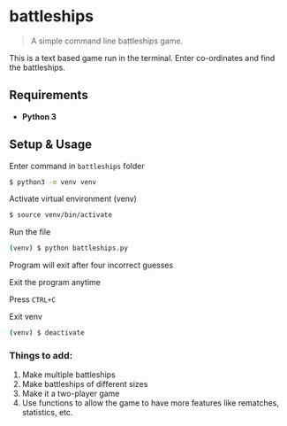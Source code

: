 # battleships
> A simple command line battleships game.

This is a text based game run in the terminal. Enter co-ordinates and find the battleships.

## Requirements
*   __Python 3__

## Setup & Usage
Enter command in `battleships` folder
```bash
$ python3 -m venv venv
```
Activate virtual environment (venv)
```bash
$ source venv/bin/activate
```
Run the file
```bash
(venv) $ python battleships.py
```
Program will exit after four incorrect guesses

Exit the program anytime

Press `CTRL+C`

Exit venv
```bash
(venv) $ deactivate
```

### Things to add:
1.  Make multiple battleships
1.  Make battleships of different sizes
1.  Make it a two-player game
1.  Use functions to allow the game to have more features like rematches, statistics, etc.
